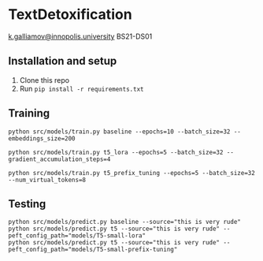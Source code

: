 # TextDetoxification

k.galliamov@innopolis.university BS21-DS01

## Installation and setup

1. Clone this repo
2. Run `pip install -r requirements.txt`

## Training
    
```shell
python src/models/train.py baseline --epochs=10 --batch_size=32 --embeddings_size=200

python src/models/train.py t5_lora --epochs=5 --batch_size=32 --gradient_accumulation_steps=4
    
python src/models/train.py t5_prefix_tuning --epochs=5 --batch_size=32 --num_virtual_tokens=8
```

## Testing

```shell
python src/models/predict.py baseline --source="this is very rude"
python src/models/predict.py t5 --source="this is very rude" --peft_config_path="models/T5-small-lora"
python src/models/predict.py t5 --source="this is very rude" --peft_config_path="models/T5-small-prefix-tuning"
```

